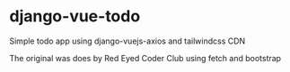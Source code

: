 # django-vue-todo
Simple todo app using django-vuejs-axios and tailwindcss CDN

The original was does by Red Eyed Coder Club using fetch and bootstrap
